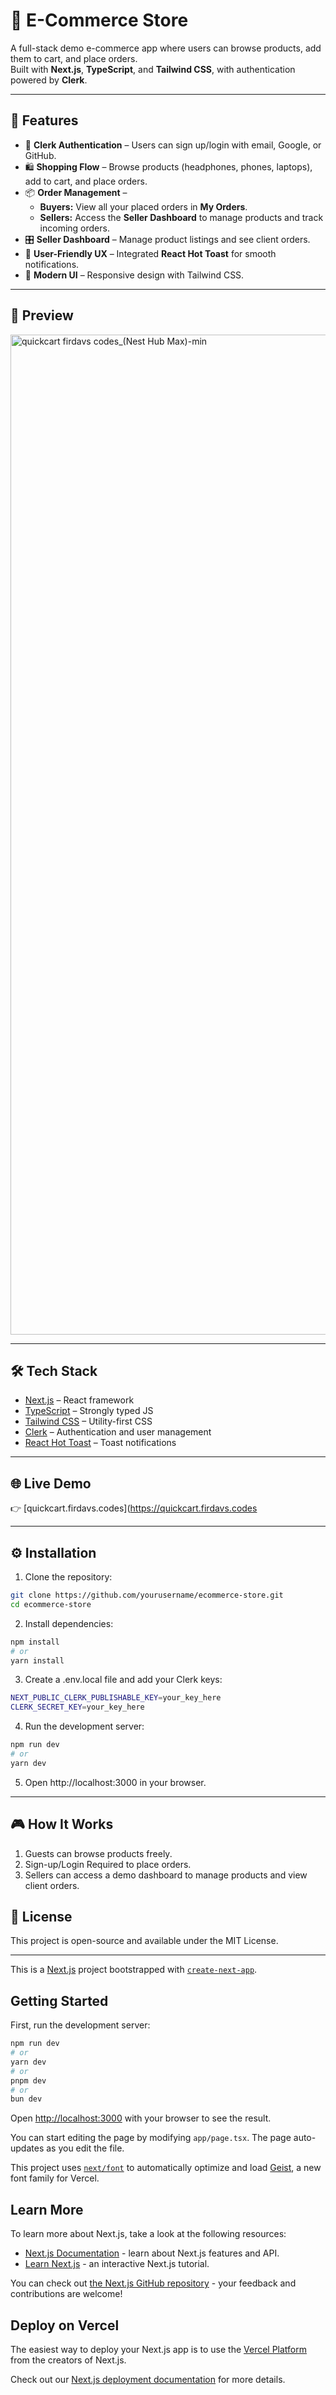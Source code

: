 # 🛒 E-Commerce Store

A full-stack demo e-commerce app where users can browse products, add them to cart, and place orders.  
Built with **Next.js**, **TypeScript**, and **Tailwind CSS**, with authentication powered by **Clerk**.

---

## 🚀 Features

- 🔐 **Clerk Authentication** – Users can sign up/login with email, Google, or GitHub.  
- 🛍️ **Shopping Flow** – Browse products (headphones, phones, laptops), add to cart, and place orders.  
- 📦 **Order Management** –  
  - **Buyers:** View all your placed orders in **My Orders**.  
  - **Sellers:** Access the **Seller Dashboard** to manage products and track incoming orders.  
- 🎛️ **Seller Dashboard** – Manage product listings and see client orders.  
- 🎉 **User-Friendly UX** – Integrated **React Hot Toast** for smooth notifications.  
- 🎨 **Modern UI** – Responsive design with Tailwind CSS.

---

## 📸 Preview

<img width="2560" height="1600" alt="quickcart firdavs codes_(Nest Hub Max)-min" src="https://github.com/user-attachments/assets/bfd688c0-1416-4c1b-ace5-e98ae6abf50a" />


---

## 🛠️ Tech Stack

- [Next.js](https://nextjs.org/) – React framework  
- [TypeScript](https://www.typescriptlang.org/) – Strongly typed JS  
- [Tailwind CSS](https://tailwindcss.com/) – Utility-first CSS  
- [Clerk](https://clerk.com/) – Authentication and user management  
- [React Hot Toast](https://react-hot-toast.com/) – Toast notifications  

---

## 🌐 Live Demo
👉 [quickcart.firdavs.codes](https://quickcart.firdavs.codes

---

## ⚙️ Installation

1. Clone the repository:
```bash
git clone https://github.com/yourusername/ecommerce-store.git
cd ecommerce-store
```
2. Install dependencies:
```bash
npm install
# or
yarn install
```
3. Create a .env.local file and add your Clerk keys:
```bash
NEXT_PUBLIC_CLERK_PUBLISHABLE_KEY=your_key_here
CLERK_SECRET_KEY=your_key_here
```
4. Run the development server:
```bash
npm run dev
# or
yarn dev
```
5. Open http://localhost:3000
 in your browser.

---

## 🎮 How It Works

1. Guests can browse products freely.
2. Sign-up/Login Required to place orders.
3. Sellers can access a demo dashboard to manage products and view client orders.

## 📜 License
This project is open-source and available under the MIT License.

---

This is a [Next.js](https://nextjs.org) project bootstrapped with [`create-next-app`](https://nextjs.org/docs/app/api-reference/cli/create-next-app).

## Getting Started

First, run the development server:

```bash
npm run dev
# or
yarn dev
# or
pnpm dev
# or
bun dev
```

Open [http://localhost:3000](http://localhost:3000) with your browser to see the result.

You can start editing the page by modifying `app/page.tsx`. The page auto-updates as you edit the file.

This project uses [`next/font`](https://nextjs.org/docs/app/building-your-application/optimizing/fonts) to automatically optimize and load [Geist](https://vercel.com/font), a new font family for Vercel.

## Learn More

To learn more about Next.js, take a look at the following resources:

- [Next.js Documentation](https://nextjs.org/docs) - learn about Next.js features and API.
- [Learn Next.js](https://nextjs.org/learn) - an interactive Next.js tutorial.

You can check out [the Next.js GitHub repository](https://github.com/vercel/next.js) - your feedback and contributions are welcome!

## Deploy on Vercel

The easiest way to deploy your Next.js app is to use the [Vercel Platform](https://vercel.com/new?utm_medium=default-template&filter=next.js&utm_source=create-next-app&utm_campaign=create-next-app-readme) from the creators of Next.js.

Check out our [Next.js deployment documentation](https://nextjs.org/docs/app/building-your-application/deploying) for more details.
